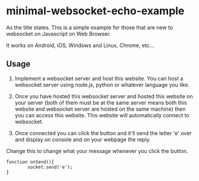 # minimal-websocket-echo-example

As the title states. This is a simple example for those that are new to websocket on Javascript on Web Browser.

It works on Android, iOS, Windows and Linux, Chrome, etc...

## Usage

1. Implement a websocket server and host this website. You can host a websocket server using node.js, python or whatever language you like.

2. Once you have hosted this websocket server and hosted this website on your server (both of them must be at the same server means both this website and websocket server are hosted on the same machine) then you can access this website. This website will automatically connect to websocket.

3. Once connected you can click the button and it'll send the letter 'e' over and display on console and on your webpage the reply.


Change this to change what your message whenever you click the button.
```
function onSend(){
        socket.send('e');
}
```
